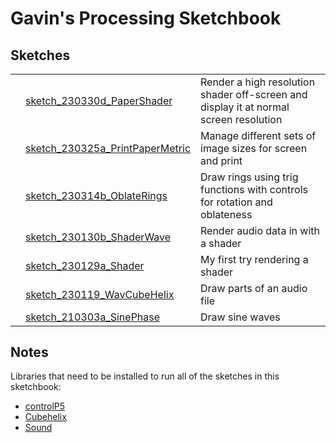 # Gavin's Processing Sketchbook

## Sketches

<table>
<tbody>
<!-- <tr>
<th>Sketch</th>
<th>Description</th>
<th>Output Sample</th>
<tr> -->

<tr>
<td>
</td>
<td><a href="sketch_230330d_PaperShader/">sketch_230330d_PaperShader</a></td>
<td>Render a high resolution shader off-screen and display it at normal screen resolution</td>
</td>
</tr>

<tr>
<td>
</td>
<td><a href="sketch_230325a_PrintPaperMetric/">sketch_230325a_PrintPaperMetric</a></td>
<td>Manage different sets of image sizes for screen and print</td>
</td>
</tr>

<tr>
<td>
</td>
<td><a href="sketch_230314b_OblateRings/">sketch_230314b_OblateRings</a></td>
<td>Draw rings using trig functions with controls for rotation and oblateness</td>
</td>
</tr>

<tr>
<td>
</td>
<td><a href="sketch_230130b_ShaderWave/">sketch_230130b_ShaderWave</a></td>
<td>Render audio data in with a shader</td>
</td>
</tr>


<tr>
<td>
</td>
<td><a href="sketch_230119_WavCubeHelix/">sketch_230129a_Shader</a></td>
<td>My first try rendering a shader</td>
</td>
<tr>

<tr>
<td>
</td>
<td><a href="sketch_230119_WavCubeHelix/">sketch_230119_WavCubeHelix</a></td>
<td>Draw parts of an audio file</td>
</td>
<tr>

<tr>
<td>
</td>
<td><a href="sketch_210303a_SinePhase/">sketch_210303a_SinePhase</a></td>
<td>Draw sine waves</td>
</td>
<tr>

</tbody>
</table>

## Notes

Libraries that need to be installed to run all of the sketches in this sketchbook:

- [controlP5](https://sojamo.de/libraries/controlP5/)
- [Cubehelix](https://github.com/grough/processing-cubehelix)
- [Sound](https://processing.org/reference/libraries/sound/)


<!-- Every sketch on the main branch should be in working order. If you change a sketch, and it works, commit it. If you change a sketch, and it's broken, don't commit it. This way, you can always revert to a working state by picking a commit on the main branch. -->